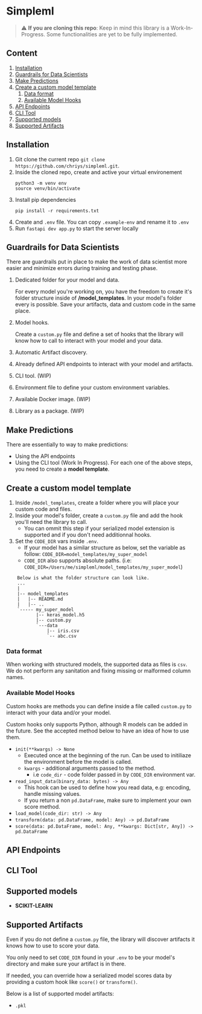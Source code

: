 # Simpleml
> :warning: **If you are cloning this repo**: Keep in mind this library is a Work-In-Progress. Some functionalities are yet to be fully implemented.

## Content
1. [Installation](#installation)
1. [Guardrails for Data Scientists](#guardrails-for-data-scientists)
1. [Make Predictions](#make-predictions)
1. [Create a custom model template](#create-a-custom-model-template)
    1. [Data format](#data-format)
    1. [Available Model Hooks](#available-model-hooks)
1. [API Endpoints](#api-endpoints)
1. [CLI Tool](#cli-tool)
1. [Supported models](#supported-models)
1. [Supported Artifacts](#supported-artifacts)


## Installation
1. Git clone the current repo `git clone https://github.com/chriys/simpleml.git`.
1. Inside the cloned repo, create and active your virtual environement
    ```
    python3 -m venv env
    source venv/bin/activate
    ```
1. Install pip dependencies
    ```
    pip install -r requirements.txt
    ```
1. Create and `.env` file. You can copy `.example-env` and rename it to `.env`
1. Run `fastapi dev app.py` to start the server locally


## Guardrails for Data Scientists
There are guardrails put in place to make the work of data scientist more easier
and minimize errors during training and testing phase.

1. Dedicated folder for your model and data.

    For every model you're working on, you have the freedom to create it's folder structure inside of **/model_templates**. 
    In your model's folder every is possible. Save your artifacts, data and custom code in the same place.

1. Model hooks.

    Create a `custom.py` file and define a set of hooks that the library will know how to call to interact with your model and your data.

1. Automatic Artifact discovery.

1. Already defined API endpoints to interact with your model and artifacts.
1. CLI tool. (WIP)
1. Environment file to define your custom environment variables.
1. Available Docker image. (WIP)
1. Library as a package. (WIP)


## Make Predictions
There are essentially to way to make predictions:
- Using the API endpoints
- Using the CLI tool (Work In Progress).
For each one of the above steps, you need to create a **model template**.

## Create a custom model template
1. Inside `/model_templates`, create a folder where you will place your custom code and files.
1. Inside your model's folder, create a `custom.py` file and add the hook you'll need the library to call.
    - You can ommit this step if your serialized model extension is supported and if you don't need additionnal hooks.
1. Set the `CODE_DIR` vars inside `.env`.
    - If your model has a similar structure as below, set the variable as follow: `CODE_DIR=model_templates/my_super_model`
    - `CODE_DIR` also supports absolute paths. (i.e: `CODE_DIR=/Users/me/simpleml/model_templates/my_super_model`)

```
    Below is what the folder structure can look like.
    ...
    |
    |-- model_templates
    |   |-- README.md
    |   |-- ..
    `----- my_super_model
           |-- keras_model.h5
           |-- custom.py
           `---data
               |-- iris.csv
               `-- abc.csv
```

### Data format
When working with structured models, the supported data as files is `csv`.
We do not perform any sanitation and fixing missing or malformed column names.

### Available Model Hooks
Custom hooks are methods you can define inside a file called `custom.py` to interact with your data and/or your model.

Custom hooks only supports Python, although R models can be added in the future.
See the accepted method below to have an idea of how to use them.

- `init(**kwargs) -> None`
    - Executed once at the beginning of the run. Can be used to initiliaze the environment before the model is called.
    - `kwargs` - additional arguments passed to the method.
        - i.e `code_dir` - code folder passed in by `CODE_DIR` environment var.
- `read_input_data(binary_data: bytes) -> Any`
    - This hook can be used to define how you read data, e.g: encoding, handle missing values.
    - If you return a non `pd.DataFrame`, make sure to implement your own score method.
- `load_model(code_dir: str) -> Any`
- `transform(data: pd.DataFrame, model: Any) -> pd.DataFrame`
- `score(data: pd.DataFrame, model: Any, **kwargs: Dict[str, Any]) -> pd.DataFrame`


## API Endpoints


## CLI Tool


## Supported models
- **SCIKIT-LEARN**


## Supported Artifacts

Even if you do not define a `custom.py` file, the library will discover artifacts it knows how to use to score your data.

You only need to set `CODE_DIR` found in your `.env` to be your model's directory and make sure your artifact is in there.

If needed, you can override how a serialized model scores data by providing a custom hook like `score()` or `transform()`.

Below is a list of supported model artifacts:

- `.pkl`

